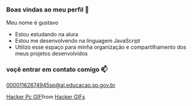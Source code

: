 ### Boas vindas ao meu perfil 💙

Meu nome é gustavo 
  - Estou estudando na alura
  - Estou me desenvolvendo na linguagem JavaScript
  - Utilizo esse espaço para minha organização e compartilhamento dos meus projetos desenvolvidos

###  voçê entrar em contato comigo 📫

00001162674945sp@al.educacao.sp.gov.br

<div class="tenor-gif-embed" data-postid="16730883" data-share-method="host" data-aspect-ratio="1.0596" data-width="100%"><a href="https://tenor.com/view/hacker-pc-meme-matrix-codes-gif-16730883">Hacker Pc GIF</a>from <a href="https://tenor.com/search/hacker-gifs">Hacker GIFs</a></div> <script type="text/javascript" async src="https://tenor.com/embed.js"></script>
